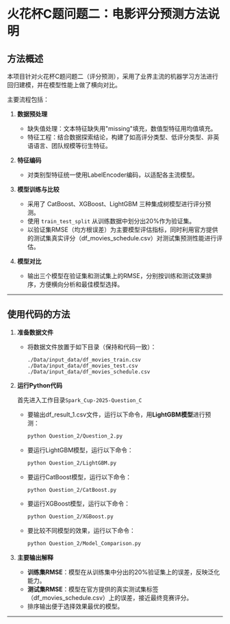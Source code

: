 # 火花杯C题问题二：电影评分预测方法说明

## 方法概述

本项目针对火花杯C题问题二（评分预测），采用了业界主流的机器学习方法进行回归建模，并在模型性能上做了横向对比。

主要流程包括：

1. **数据预处理**
   - 缺失值处理：文本特征缺失用"missing"填充，数值型特征用均值填充。
   - 特征工程：结合数据探索结论，构建了如高评分类型、低评分类型、非英语语言、团队规模等衍生特征。

2. **特征编码**
   - 对类别型特征统一使用LabelEncoder编码，以适配各主流模型。

3. **模型训练与比较**
   - 采用了 CatBoost、XGBoost、LightGBM 三种集成树模型进行评分预测。
   - 使用 `train_test_split` 从训练数据中划分出20%作为验证集。
   - 以验证集RMSE（均方根误差）为主要模型评估指标，同时利用官方提供的测试集真实评分（df_movies_schedule.csv）对测试集预测性能进行评估。

4. **模型对比**
   - 输出三个模型在验证集和测试集上的RMSE，分别按训练和测试效果排序，方便横向分析和最佳模型选择。

---

## 使用代码的方法

1. **准备数据文件**
   - 将数据文件放置于如下目录（保持和代码一致）：
     ```
     ./Data/input_data/df_movies_train.csv
     ./Data/input_data/df_movies_test.csv
     ./Data/input_data/df_movies_schedule.csv
     ```
   
2. **运行Python代码**
   
    首先进入工作目录`Spark_Cup-2025-Question_C`
    
    - 要输出df_result_1.csv文件，运行以下命令，用**LightGBM模型**进行预测：
        ```bash
        python Question_2/Question_2.py
        ```

    - 要运行LightGBM模型，运行以下命令：
        ```bash
        python Question_2/LightGBM.py
        ```

    - 要运行CatBoost模型，运行以下命令：
        ```bash
        python Question_2/CatBoost.py
        ```

    - 要运行XGBoost模型，运行以下命令：
        ```bash
        python Question_2/XGBoost.py
        ```

    - 要比较不同模型的效果，运行以下命令：
        ```bash
        python Question_2/Model_Comparison.py
        ```

3. **主要输出解释**
   - **训练集RMSE**：模型在从训练集中分出的20%验证集上的误差，反映泛化能力。
   - **测试集RMSE**：模型在官方提供的真实测试集标签（df_movies_schedule.csv）上的误差，接近最终竞赛评分。
   - 排序输出便于选择效果最优的模型。

---



